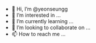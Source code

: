 - 👋 Hi, I’m @yeonseungg
- 👀 I’m interested in ...
- 🌱 I’m currently learning ...
- 💞️ I’m looking to collaborate on ...
- 📫 How to reach me ...

<!---
yeonseungg/yeonseungg is a ✨ special ✨ repository because its `README.md` (this file) appears on your GitHub profile.
You can click the Preview link to take a look at your changes.
--->
